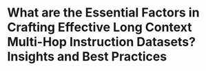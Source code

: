 # What are the Essential Factors in Crafting Effective Long Context Multi-Hop Instruction Datasets? Insights and Best Practices